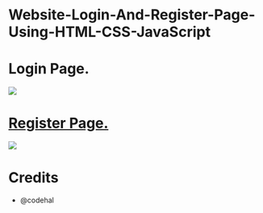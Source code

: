 # Website-Login-And-Register-Page-Using-HTML-CSS-JavaScript

  <p align="center">
  <h1>Login Page.</h1>
  <a href="https://github.com/amd64fox/SpotX/releases"><img src="https://telegra.ph/file/ec8fc7209491dbfadb2b3.png" />
</p>

<p align="center">        
<h1>Register Page.</h1>
      <a href="https://t.me/spotify_windows_mod"><img src="https://telegra.ph/file/81c8ab9efcfbff634e058.png"></a>
    

<h1>Credits</h1>

- @codehal

